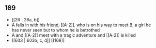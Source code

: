 ## 169
- [[26 | 26a, b]] 
- A falls in with his friend, [[A-2]], who is on his way to meet B, a girl he has never seen but to whom he is betrothed
- A and [[A-2]] meet with a tragic adventure and [[A-2]] is killed
- [[603 | 603b, c, d]] [[168]] 

